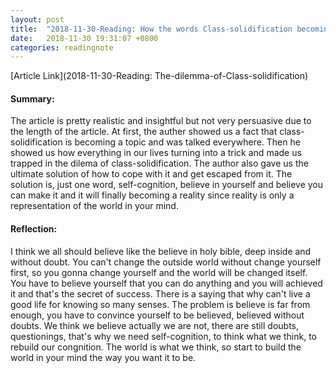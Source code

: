 ```yaml
---
layout: post
title:  "2018-11-30-Reading: How the words Class-solidification becoming popular"
date:   2018-11-30 19:31:07 +0800
categories: readingnote
---
```


[Article Link](2018-11-30-Reading: The-dilemma-of-Class-solidification)

#### Summary:
The article is pretty realistic and insightful but not very persuasive due to the length of the article. At first, the auther showed us a fact that class-solidification is becoming a topic and was talked everywhere. Then he showed us how everything in our lives turning into a trick and made us trapped in the dilema of class-solidification. The author also gave us the ultimate solution of how to cope with it and get escaped from it. The solution is, just one word, self-cognition, believe in yourself and believe you can make it and it will finally becoming a reality since reality is only a representation of the world in your mind.


#### Reflection:
I think we all should believe like the believe in holy bible, deep inside and without doubt. You can't change the outside world without change yourself first, so you gonna change yourself and the world will be changed itself. You have to believe yourself that you can do anything and you will achieved it and that's the secret of success. There is a saying that why can't live a good life for knowing so many senses. The problem is believe is far from enough, you have to convince yourself to be believed, believed without doubts. We think we believe actually we are not, there are still doubts, questionings, that's why we need self-cognition, to think what we think, to rebuild our congnition. 
The world is what we think, so start to build the world in your mind the way you want it to be.

